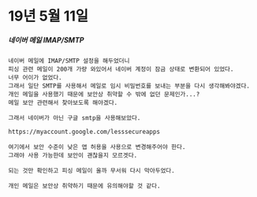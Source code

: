 # 19년 5월 11일

##### 네이버 메일 IMAP/SMTP
    네이버 메일에 IMAP/SMTP 설정을 해두었더니
    피싱 관련 메일이 200개 가량 와있어서 네이버 계정이 잠금 상태로 변환되어 있었다.
    너무 어이가 없었다.
    그래서 일단 SMTP를 사용해서 메일로 임시 비밀번호를 보내는 부분을 다시 생각해봐야겠다.
    개인 메일을 사용했기 때문에 보안상 취약할 수 밖에 없던 문제인가...?
    메일 보안 관련해서 찾아보도록 해야겠다.
    
    그래서 네이버가 아닌 구글 smtp을 사용해보았다.
    
    https://myaccount.google.com/lesssecureapps
    
    여기에서 보안 수준이 낮은 앱 허용을 사용으로 변경해주어야 한다.
    그래야 사용 가능한데 보안이 괜찮을지 모르겟다.

    되는 것만 확인하고 피싱 메일이 올까 무서워 다시 막아두었다.

    개인 메일은 보안상 취약하기 때문에 유의해야할 것 같다.

